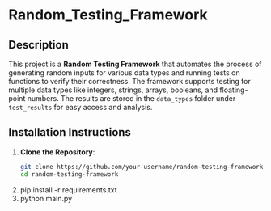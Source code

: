# Random_Testing_Framework


## Description
This project is a **Random Testing Framework** that automates the process of generating random inputs for various data types and running tests on functions to verify their correctness. The framework supports testing for multiple data types like integers, strings, arrays, booleans, and floating-point numbers. The results are stored in the `data_types` folder under `test_results` for easy access and analysis.

## Installation Instructions
1. **Clone the Repository**:
   ```bash
   git clone https://github.com/your-username/random-testing-framework.git
   cd random-testing-framework
2. pip install -r requirements.txt
3. python main.py

